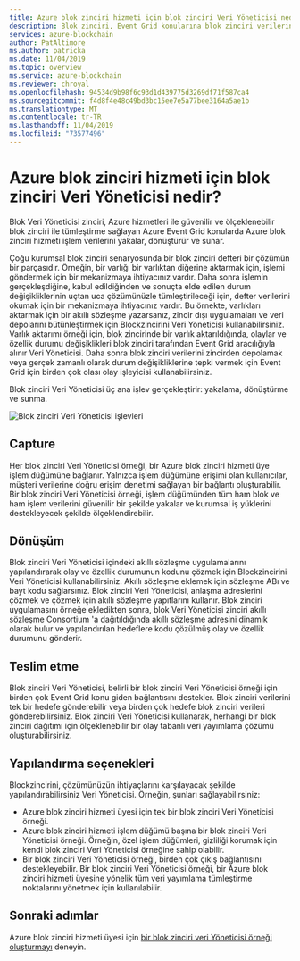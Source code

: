 ```yaml
---
title: Azure blok zinciri hizmeti için blok zinciri Veri Yöneticisi nedir?
description: Blok zinciri, Event Grid konularına blok zinciri verilerini yakalayan, dönüştüren ve teslim eden Veri Yöneticisi.
services: azure-blockchain
author: PatAltimore
ms.author: patricka
ms.date: 11/04/2019
ms.topic: overview
ms.service: azure-blockchain
ms.reviewer: chroyal
ms.openlocfilehash: 94534d9b98f6c93d1d439775d3269df71f587ca4
ms.sourcegitcommit: f4d8f4e48c49bd3bc15ee7e5a77bee3164a5ae1b
ms.translationtype: MT
ms.contentlocale: tr-TR
ms.lasthandoff: 11/04/2019
ms.locfileid: "73577496"
---
```

# <a name="what-is-blockchain-data-manager-for-azure-blockchain-service"></a>Azure blok zinciri hizmeti için blok zinciri Veri Yöneticisi nedir?

Blok Veri Yöneticisi zinciri, Azure hizmetleri ile güvenilir ve ölçeklenebilir blok zinciri ile tümleştirme sağlayan Azure Event Grid konularda Azure blok zinciri hizmeti işlem verilerini yakalar, dönüştürür ve sunar.

Çoğu kurumsal blok zinciri senaryosunda bir blok zinciri defteri bir çözümün bir parçasıdır. Örneğin, bir varlığı bir varlıktan diğerine aktarmak için, işlemi göndermek için bir mekanizmaya ihtiyacınız vardır. Daha sonra işlemin gerçekleşdiğine, kabul edildiğinden ve sonuçta elde edilen durum değişikliklerinin uçtan uca çözümünüzle tümleştirileceği için, defter verilerini okumak için bir mekanizmaya ihtiyacınız vardır. Bu örnekte, varlıkları aktarmak için bir akıllı sözleşme yazarsanız, zincir dışı uygulamaları ve veri depolarını bütünleştirmek için Blockzincirini Veri Yöneticisi kullanabilirsiniz. Varlık aktarımı örneği için, blok zincirinde bir varlık aktarıldığında, olaylar ve özellik durumu değişiklikleri blok zinciri tarafından Event Grid aracılığıyla alınır Veri Yöneticisi. Daha sonra blok zinciri verilerini zincirden depolamak veya gerçek zamanlı olarak durum değişikliklerine tepki vermek için Event Grid için birden çok olası olay işleyicisi kullanabilirsiniz.

Blok zinciri Veri Yöneticisi üç ana işlev gerçekleştirir: yakalama, dönüştürme ve sunma.

![Blok zinciri Veri Yöneticisi işlevleri](./media/data-manager/functions.png)

## <a name="capture"></a>Capture

Her blok zinciri Veri Yöneticisi örneği, bir Azure blok zinciri hizmeti üye işlem düğümüne bağlanır. Yalnızca işlem düğümüne erişimi olan kullanıcılar, müşteri verilerine doğru erişim denetimi sağlayan bir bağlantı oluşturabilir. Bir blok zinciri Veri Yöneticisi örneği, işlem düğümünden tüm ham blok ve ham işlem verilerini güvenilir bir şekilde yakalar ve kurumsal iş yüklerini destekleyecek şekilde ölçeklendirebilir.

## <a name="transform"></a>Dönüşüm

Blok zinciri Veri Yöneticisi içindeki akıllı sözleşme uygulamalarını yapılandırarak olay ve özellik durumunun kodunu çözmek için Blockzincirini Veri Yöneticisi kullanabilirsiniz. Akıllı sözleşme eklemek için sözleşme ABı ve bayt kodu sağlarsınız. Blok zinciri Veri Yöneticisi, anlaşma adreslerini çözmek ve çözmek için akıllı sözleşme yapıtlarını kullanır. Blok zinciri uygulamasını örneğe ekledikten sonra, blok Veri Yöneticisi zinciri akıllı sözleşme Consortium 'a dağıtıldığında akıllı sözleşme adresini dinamik olarak bulur ve yapılandırılan hedeflere kodu çözülmüş olay ve özellik durumunu gönderir.

## <a name="deliver"></a>Teslim etme

Blok zinciri Veri Yöneticisi, belirli bir blok zinciri Veri Yöneticisi örneği için birden çok Event Grid konu giden bağlantısını destekler. Blok zinciri verilerini tek bir hedefe gönderebilir veya birden çok hedefe blok zinciri verileri gönderebilirsiniz. Blok zinciri Veri Yöneticisi kullanarak, herhangi bir blok zinciri dağıtımı için ölçeklenebilir bir olay tabanlı veri yayımlama çözümü oluşturabilirsiniz.

## <a name="configuration-options"></a>Yapılandırma seçenekleri

Blockzincirini, çözümünüzün ihtiyaçlarını karşılayacak şekilde yapılandırabilirsiniz Veri Yöneticisi. Örneğin, şunları sağlayabilirsiniz:

* Azure blok zinciri hizmeti üyesi için tek bir blok zinciri Veri Yöneticisi örneği.
* Azure blok zinciri hizmeti işlem düğümü başına bir blok zinciri Veri Yöneticisi örneği. Örneğin, özel işlem düğümleri, gizliliği korumak için kendi blok zinciri Veri Yöneticisi örneğine sahip olabilir.
* Bir blok zinciri Veri Yöneticisi örneği, birden çok çıkış bağlantısını destekleyebilir. Bir blok zinciri Veri Yöneticisi örneği, bir Azure blok zinciri hizmeti üyesine yönelik tüm veri yayımlama tümleştirme noktalarını yönetmek için kullanılabilir.

## <a name="next-steps"></a>Sonraki adımlar

Azure blok zinciri hizmeti üyesi için [bir blok zinciri veri Yöneticisi örneği oluşturmayı](data-manager-portal.md) deneyin.
